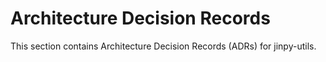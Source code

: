 # Architecture Decision Records

This section contains Architecture Decision Records (ADRs) for jinpy-utils.
